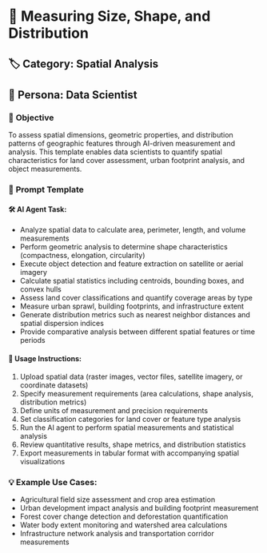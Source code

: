 # 📏 Measuring Size, Shape, and Distribution

## 🏷️ **Category:** Spatial Analysis  
## 👤 **Persona:** Data Scientist

### 🎯 **Objective**
To assess spatial dimensions, geometric properties, and distribution patterns of geographic features through AI-driven measurement and analysis. This template enables data scientists to quantify spatial characteristics for land cover assessment, urban footprint analysis, and object measurements.

### 📝 **Prompt Template**
#### 🛠 AI Agent Task:
- Analyze spatial data to calculate area, perimeter, length, and volume measurements
- Perform geometric analysis to determine shape characteristics (compactness, elongation, circularity)
- Execute object detection and feature extraction on satellite or aerial imagery
- Calculate spatial statistics including centroids, bounding boxes, and convex hulls
- Assess land cover classifications and quantify coverage areas by type
- Measure urban sprawl, building footprints, and infrastructure extent
- Generate distribution metrics such as nearest neighbor distances and spatial dispersion indices
- Provide comparative analysis between different spatial features or time periods

#### 🔧 Usage Instructions:
1. Upload spatial data (raster images, vector files, satellite imagery, or coordinate datasets)
2. Specify measurement requirements (area calculations, shape analysis, distribution metrics)
3. Define units of measurement and precision requirements
4. Set classification categories for land cover or feature type analysis
5. Run the AI agent to perform spatial measurements and statistical analysis
6. Review quantitative results, shape metrics, and distribution statistics
7. Export measurements in tabular format with accompanying spatial visualizations

### 💡 **Example Use Cases:**
- Agricultural field size assessment and crop area estimation
- Urban development impact analysis and building footprint measurement
- Forest cover change detection and deforestation quantification
- Water body extent monitoring and watershed area calculations
- Infrastructure network analysis and transportation corridor measurements
